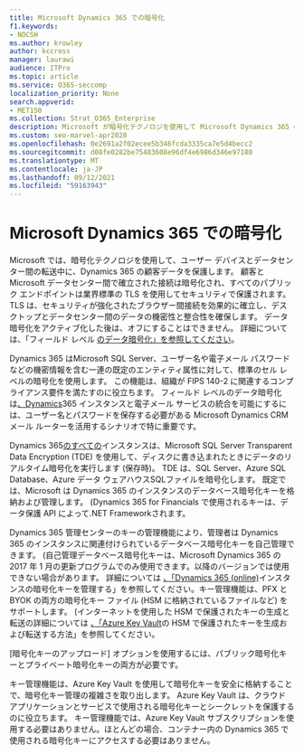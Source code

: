 ```yaml
---
title: Microsoft Dynamics 365 での暗号化
f1.keywords:
- NOCSH
ms.author: krowley
author: kccross
manager: laurawi
audience: ITPro
ms.topic: article
ms.service: O365-seccomp
localization_priority: None
search.appverid:
- MET150
ms.collection: Strat_O365_Enterprise
description: Microsoft が暗号化テクノロジを使用して Microsoft Dynamics 365 の顧客データを保護する方法について説明します。Microsoft データベース内および転送中に保存中。
ms.custom: seo-marvel-apr2020
ms.openlocfilehash: 0e2691a2f02ecee5b346fcda3335ca7e5d4becc2
ms.sourcegitcommit: d08fe0282be75483608e96df4e6986d346e97180
ms.translationtype: MT
ms.contentlocale: ja-JP
ms.lasthandoff: 09/12/2021
ms.locfileid: "59163943"
---
```

# <a name="encryption-in-microsoft-dynamics-365"></a>Microsoft Dynamics 365 での暗号化

Microsoft では、暗号化テクノロジを使用して、ユーザー デバイスとデータセンター間の転送中に、Dynamics 365 の顧客データを保護します。 顧客と Microsoft データセンター間で確立された接続は暗号化され、すべてのパブリック エンドポイントは業界標準の TLS を使用してセキュリティで保護されます。 TLS は、セキュリティが強化されたブラウザー間接続を効果的に確立し、デスクトップとデータセンター間のデータの機密性と整合性を確保します。 データ暗号化をアクティブ化した後は、オフにすることはできません。 詳細については、「フィールド レベル [のデータ暗号化」を参照してください](/previous-versions/dynamicscrm-2016/developers-guide/dn481562(v=crm.8))。

Dynamics 365 はMicrosoft SQL Server、ユーザー名や電子メール パスワードなどの機密情報を含む一連の既定のエンティティ属性に対して、標準のセル レベルの暗号化を使用します。 この機能は、組織が FIPS 140-2 に関連するコンプライアンス要件を満たすのに役立ちます。 フィールド レベルのデータ暗号化は[、Dynamics](/previous-versions/dynamicscrm-2016/administering-dynamics-365/hh699800(v=crm.8))365 インスタンスと電子メール サービスの統合を可能にするには、ユーザー名とパスワードを保存する必要がある Microsoft Dynamics CRM メール ルーターを活用するシナリオで特に重要です。

Dynamics 365[のすべての](/sql/relational-databases/security/encryption/transparent-data-encryption)インスタンスは、Microsoft SQL Server Transparent Data Encryption (TDE) を使用して、ディスクに書き込まれたときにデータのリアルタイム暗号化を実行します (保存時)。 TDE は、SQL Server、Azure SQL Database、Azure データ ウェアハウスSQLファイルを暗号化します。 既定では、Microsoft は Dynamics 365 のインスタンスのデータベース暗号化キーを格納および管理します。 (Dynamics 365 for Financials で使用されるキーは、データ保護 API によって.NET Frameworkされます。

Dynamics 365 管理センターのキーの管理機能により、管理者は Dynamics 365 のインスタンスに関連付けられているデータベース暗号化キーを自己管理できます。 (自己管理データベース暗号化キーは、Microsoft Dynamics 365 の 2017 年 1 月の更新プログラムでのみ使用できます。以降のバージョンでは使用できない場合があります。 詳細については [、「Dynamics 365 (online)](/dynamics365/customer-engagement/admin/manage-encryption-keys-instance)インスタンスの暗号化キーを管理する」を参照してください。キー管理機能は、PFX と BYOK の両方の暗号化キー ファイル (HSM に格納されているファイルなど) をサポートします。 (インターネットを使用した HSM で保護されたキーの生成と転送の詳細については [、「Azure Key Vault](/azure/key-vault/key-vault-hsm-protected-keys)の HSM で保護されたキーを生成および転送する方法」を参照してください。

[暗号化キーのアップロード] オプションを使用するには、パブリック暗号化キーとプライベート暗号化キーの両方が必要です。

キー管理機能は、Azure Key Vault を使用して暗号化キーを安全に格納することで、暗号化キー管理の複雑さを取り出します。 Azure Key Vault は、クラウド アプリケーションとサービスで使用される暗号化キーとシークレットを保護するのに役立ちます。 キー管理機能では、Azure Key Vault サブスクリプションを使用する必要はありません。ほとんどの場合、コンテナー内の Dynamics 365 で使用される暗号化キーにアクセスする必要はありません。